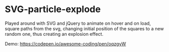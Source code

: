 # SVG-particle-explode

Played around with SVG and jQuery to animate on hover and on load, square paths from the svg, changing initial position of the squares to a new random one, thus creating an explosion effect.

Demo: 
<a href="https://codepen.io/awesome-coding/pen/oqzgyW" target="_blank">https://codepen.io/awesome-coding/pen/oqzgyW</a>

